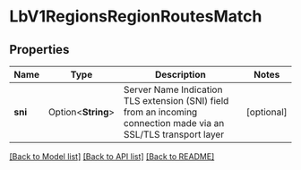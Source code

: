 # LbV1RegionsRegionRoutesMatch

## Properties

Name | Type | Description | Notes
------------ | ------------- | ------------- | -------------
**sni** | Option<**String**> | Server Name Indication TLS extension (SNI) field from an incoming connection made via an SSL/TLS transport layer | [optional]

[[Back to Model list]](../README.md#documentation-for-models) [[Back to API list]](../README.md#documentation-for-api-endpoints) [[Back to README]](../README.md)


